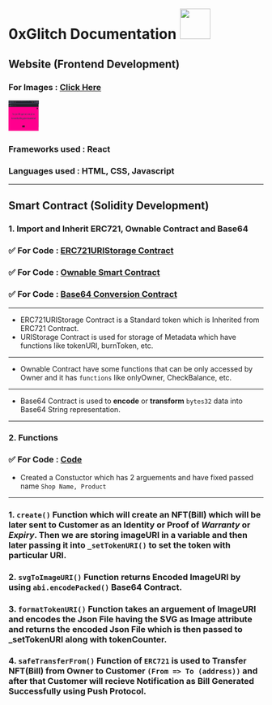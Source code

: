 # 0xGlitch Documentation <img src="https://media.tenor.com/UTxZPwKlNNIAAAAi/ethereum-ethereum-crypto.gif" width="60" height="60" />

## Website (Frontend Development)

### **For Images : [Click Here](https://github.com/Coollaitar/0xGlitch/blob/main/Website%20Image/photo_6077852613807813935_y.jpg)**

<img src="https://github.com/Coollaitar/0xGlitch/blob/main/Website%20Image/photo_6077852613807813935_y.jpg" width="60" height="60" />

### **Frameworks used : React**
### **Languages used : HTML, CSS, Javascript**
-------------------------------------------------------------------------------------------------------------------------------------

## **Smart Contract (Solidity Development)**

### **1. Import and Inherit ERC721, Ownable Contract and Base64**

### ✅ For Code : [ERC721URIStorage Contract](https://github.com/Coollaitar/0xGlitch/blob/main/Import%20Contracts/ERC721URIStorage.sol)
### ✅ For Code : [Ownable Smart Contract](https://github.com/Coollaitar/0xGlitch/blob/main/Import%20Contracts/Ownable.sol)
### ✅ For Code : [Base64 Conversion Contract](https://github.com/Coollaitar/0xGlitch/blob/main/Import%20Contracts/Base64.sol)
-------------------------------------------------------------------------------------------------------------------------------------
- ERC721URIStorage Contract is a Standard token which is Inherited from ERC721 Contract.
- URIStorage Contract is used for storage of Metadata which have functions like tokenURI, burnToken, etc.  
-------------------------------------------------------------------------------------------------------------------------------------
- Ownable Contract have some functions that can be only accessed by Owner and it has `functions` like onlyOwner, CheckBalance, etc.
-------------------------------------------------------------------------------------------------------------------------------------
- Base64 Contract is used to **encode** or **transform** `bytes32` data into Base64 String representation.
-------------------------------------------------------------------------------------------------------------------------------------

### **2. Functions**

### ✅ For Code : [Code]()

- Created a Constuctor which has 2 arguements and have fixed passed name ```Shop Name, Product```
-------------------------------------------------------------------------------------------------------------------------------------
### 1. `create()` Function which will create an NFT(Bill) which will be later sent to Customer as an Identity or Proof of *Warranty* or *Expiry*. Then we are storing imageURI in a variable and then later passing it into `_setTokenURI()` to set the token with particular URI.
    
### 2. `svgToImageURI()` Function returns Encoded ImageURI by using `abi.encodePacked()` Base64 Contract.

### 3. `formatTokenURI()` Function takes an arguement of ImageURI and encodes the Json File having the SVG as Image attribute and returns the encoded Json File which is then passed to _setTokenURI along with tokenCounter.

### 4. `safeTransferFrom()` Function of `ERC721` is used to Transfer NFT(Bill) from Owner to Customer `(From => To (address))` and after that Customer will recieve Notification as Bill Generated Successfully using Push Protocol. 
